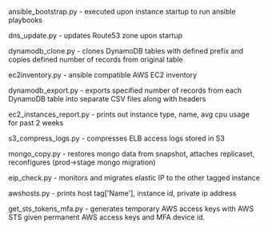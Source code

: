 ansible_bootstrap.py - executed upon instance startup to run ansible playbooks

dns_update.py - updates Route53 zone upon startup

dynamodb_clone.py - clones DynamoDB tables with defined prefix and copies defined number of records from original table

ec2inventory.py - ansible compatible AWS EC2 inventory

dynamodb_export.py - exports specified number of records from each DynamoDB table into separate CSV files along with headers

ec2_instances_report.py - prints out instance type, name, avg cpu usage for past 2 weeks

s3_compress_logs.py - compresses ELB access logs stored in S3

mongo_copy.py - restores mongo data from snapshot, attaches replicaset, reconfigures (prod->stage mongo migration)

eip_check.py - monitors and migrates elastic IP to the other tagged instance

awshosts.py - prints host tag['Name'], instance id, private ip address

get_sts_tokens_mfa.py - generates temporary AWS access keys with AWS STS given permanent AWS access keys and MFA device id.
